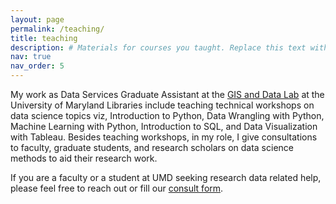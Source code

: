 ```yaml
---
layout: page
permalink: /teaching/
title: teaching
description: # Materials for courses you taught. Replace this text with your description.
nav: true
nav_order: 5
---
```


My work as Data Services Graduate Assistant at the [GIS and Data Lab](https://umd-gis-data-lab.github.io/) at the University of Maryland Libraries include teaching technical workshops on data science topics viz, Introduction to Python, Data Wrangling with Python, Machine Learning with Python, Introduction to SQL, and Data Visualization with Tableau. Besides teaching workshops, in my role, I give consultations to faculty, graduate students, and research scholars on data science methods to aid their research work. 

If you are a faculty or a student at UMD seeking research data related help, please feel free to reach out or fill our [consult form](https://forms.gle/wAuJAhTdBsqLby2N7).
